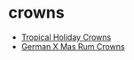# crowns

 * [Tropical Holiday Crowns](../index/t/tropical-holiday-crowns-14537.json)
 * [German X Mas Rum Crowns](../index/g/german-x-mas-rum-crowns.json)
